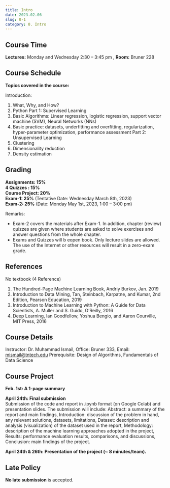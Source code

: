 ```yaml
---
title: Intro
date: 2023.02.06
slug: 0-1
category: 0. Intro
---
```

## Course Time
**Lectures:** Monday and Wednesday 2:30 – 3:45 pm , **Room:** Bruner 228

## Course Schedule
**Topics covered in the course:**

Introduction:
1. What, Why, and How?
2. Python
Part 1: Supervised Learning
1. Basic Algorithms: Linear regression, logistic regression, support vector machine (SVM), Neural Networks (NNs)
2. Basic practice: datasets, underfitting and overfitting, regularization, hyper-parameter optimization, performance assessment
Part 2: Unsupervised Learning
1. Clustering
2. Dimensionality reduction
3. Density estimation

## Grading
**Assignments: 15%** <br>
**4 Quizzes : 15%** <br>
**Course Project: 20%** <br>
**Exam-1: 25%**  (Tentative Date: Wednesday March 8th, 2023) <br>
**Exam-2: 25%**  (Date: Monday May 1st, 2023, 1:00 – 3:00 pm) <Br>

Remarks:
- Exam-2 covers the materials after Exam-1. In addition, chapter (review) quizzes are given where students are asked to solve exercises and answer questions from the whole chapter.
- Exams and Quizzes will b eopen book. Only lecture slides are allowed. The use of the Internet or other resources will result in a zero-exam grade.

## References
No textbook (4 Reference)
1. The Hundred-Page Machine Learning Book, Andriy Burkov, Jan. 2019
2. Introduction to Data Mining, Tan, Steinbach, Karpatne, and Kumar, 2nd Edition, Pearson Education, 2019
3. Introduction to Machine Learning with Python: A Guide for Data Scientists, A. Muller and S. Guido, O’Reilly, 2016
4. Deep Learning, Ian Goodfellow, Yoshua Bengio, and Aaron Courville, MIT Press, 2016

## Course Details
Instructor: Dr. Muhammad Ismail, Office: Bruner 333, Email: mismail@tntech.edu
Prerequisite: Design of Algorithms, Fundamentals of Data Science

## Course Project
**Feb. 1st: A 1-page summary**  <br>

**April 24th: Final submission** <br>
Submission of the code and report in .ipynb format (on Google Colab) and presentation slides. The submission will include: Abstract: a summary of the report and main findings, Introduction: discussion of the problem in hand, any relevant solutions, datasets, limitations, Dataset: description and analysis (visualization) of the dataset used in the report, Methodology: description of the machine learning approaches adopted in the project, Results: performance evaluation results, comparisons, and discussions, Conclusion: main findings of the project. <Br>

**April 24th & 26th: Presentation of the project (~ 8 minutes/team).** 

## Late Policy
**No late submission** is accepted.